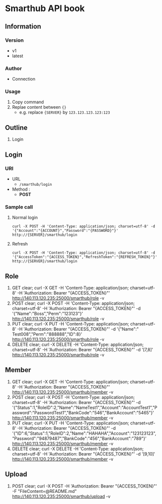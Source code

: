# Smarthub API book

## Information
### Version
- v1
- latest
### Author
- Connection
### Usage
1. Copy command
2. Replae content between `{}`
	- e.g. replace `{SERVER}` by ```123.123.123.123:123```

## Outline
1. Login

## Login
### URI
- URL
	- ```/smarthub/login```
- Method :
	- **POST**
### Sample call
1. Normal login

	```curl -X POST -H 'Content-Type: application/json; charset=utf-8' -d '{"Account":"{ACCOUNT}","Password":"{PASSWORD}"}' http://{SERVER}/smarthub/login```

2. Refresh

	```curl -X POST -H 'Content-Type: application/json; charset=utf-8' -d '{"AccessToken":"{ACCESS_TOKEN}","RefreshToken":"{REFRESH_TOKEN}"}' http://{SERVER}/smarthub/login```

## Role
1. GET
clear; curl -X GET -H 'Content-Type: application/json; charset=utf-8' -H 'Authorization: Bearer "{ACCESS_TOKEN}"' http://140.113.120.235:25000/smarthub/role -v
2. POST
clear; curl -X POST -H 'Content-Type: application/json; charset=utf-8' -H 'Authorization: Bearer "{ACCESS_TOKEN}"' -d '{"Name":"Boss","Perm":"123123"}' http://140.113.120.235:25000/smarthub/role -v
3. PUT
clear; curl -X PUT -H 'Content-Type: application/json; charset=utf-8' -H 'Authorization: Bearer "{ACCESS_TOKEN}"' -d '{"Name":" Test008","Perm":"888888","ID":8}' http://140.113.120.235:25000/smarthub/role -v
4. DELETE
clear; curl -X DELETE -H 'Content-Type: application/json; charset=utf-8' -H 'Authorization: Bearer "{ACCESS_TOKEN}"' -d '[7,8]' http://140.113.120.235:25000/smarthub/role -v

## Member
1. GET
clear; curl -X GET -H 'Content-Type: application/json; charset=utf-8' -H 'Authorization: Bearer "{ACCESS_TOKEN}"' http://140.113.120.235:25000/smarthub/member -v
2. POST
clear; curl -X POST -H 'Content-Type: application/json; charset=utf-8' -H 'Authorization: Bearer "{ACCESS_TOKEN}"' -d '{"Status":1,"RoleID":2,"Name":"NameTest1","Account":"AccountTest1","Password":"PasswordTest1","BankCode":"546","BankAccount":"5465"}' http://140.113.120.235:25000/smarthub/member -v
3. PUT
clear; curl -X PUT -H 'Content-Type: application/json; charset=utf-8' -H 'Authorization: Bearer "{ACCESS_TOKEN}"' -d '{"ID":6,"Status":1,"RoleID":2,"Name":"HAHAHA","Account":"123123123","Password":"94879487","BankCode":"456","BankAccount":"789"}' http://140.113.120.235:25000/smarthub/member -v
4. DELETE
clear; curl -X DELETE -H 'Content-Type: application/json; charset=utf-8' -H 'Authorization: Bearer "{ACCESS_TOKEN}"' -d '[9,10]' http://140.113.120.235:25000/smarthub/member -v

## Upload
1. POST
clear; curl -X POST -H 'Authorization: Bearer "{ACCESS_TOKEN}"' -F "FileContent=@README.md" http://140.113.120.235:25000/smarthub/upload -v